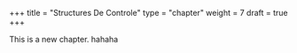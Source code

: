 +++
title = "Structures De Controle"
type = "chapter"
weight = 7
draft = true
+++

This is a new chapter. hahaha
